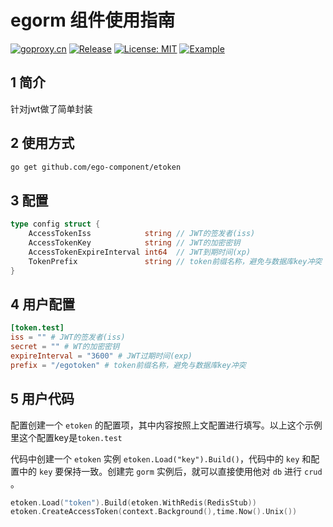 # egorm 组件使用指南

[![goproxy.cn](https://goproxy.cn/stats/github.com/ego-component/egorm/badges/download-count.svg)](https://goproxy.cn/stats/github.com/ego-component/etoken)
[![Release](https://img.shields.io/github/v/release/ego-component/egorm.svg?style=flat-square)](https://github.com/ego-component/etoken)
[![License: MIT](https://img.shields.io/badge/License-MIT-yellow.svg)](https://opensource.org/licenses/MIT)
[![Example](https://img.shields.io/badge/Examples-2ca5e0?style=flat&logo=appveyor)](https://github.com/ego-component/etoken/tree/master/examples)

## 1 简介
针对jwt做了简单封装

## 2 使用方式
```bash
go get github.com/ego-component/etoken
```

## 3 配置
```go
type config struct {
    AccessTokenIss            string // JWT的签发者(iss)
    AccessTokenKey            string // JWT的加密密钥
    AccessTokenExpireInterval int64  // JWT到期时间(xp)
    TokenPrefix               string // token前缀名称，避免与数据库key冲突
}
```

## 4 用户配置

```toml
[token.test]
iss = "" # JWT的签发者(iss)
secret = "" # WT的加密密钥
expireInterval = "3600" # JWT过期时间(exp)
prefix = "/egotoken" # token前缀名称，避免与数据库key冲突
```

## 5 用户代码

配置创建一个 ``etoken`` 的配置项，其中内容按照上文配置进行填写。以上这个示例里这个配置key是``token.test``

代码中创建一个 ``etoken`` 实例 ``etoken.Load("key").Build()``，代码中的 ``key`` 和配置中的 ``key`` 要保持一致。创建完 ``gorm`` 实例后，就可以直接使用他对 ``db``
进行 ``crud`` 。

```go
etoken.Load("token").Build(etoken.WithRedis(RedisStub))
etoken.CreateAccessToken(context.Background(),time.Now().Unix())
```